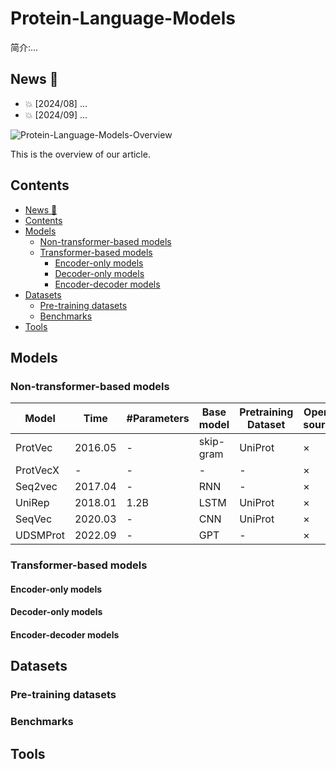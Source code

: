 # Protein-Language-Models

简介:...


## News 🌟

- 💥 [2024/08] ...
- 💥 [2024/09] ...

![Protein-Language-Models-Overview](https://github.com/shuxiang111/Protein-Language-Models/blob/c71da17722411fb364288d313198d37384f8049d/figures/overview.png)

This is the overview of our article.


## Contents

- [News 🌟](#news)
- [Contents](#contents)
- [Models](#models)
  - [Non\-transformer\-based models](#-non-transformer-based-models)
  - [Transformer\-based models](#-transformer-based-models)
    - [Encoder\-only models](#-encoder-only-models)
    - [Decoder\-only models](#-decoder-only-models)
    - [Encoder\-decoder models](#-encoder-decoder-models)
- [Datasets](#datasets)
  - [Pre\-training datasets](#-pre-training-datasets)
  - [Benchmarks](#benchmarks)
- [Tools](#tools)


## Models

### Non-transformer-based models

Model | Time | #Parameters | Base model | Pretraining Dataset |Open-source
---- | ---- | ---- | ---- | ---- | ---- |
ProtVec|2016.05|-|skip-gram|UniProt|×
ProtVecX|-|-|-|-|×
Seq2vec|2017.04|-|RNN|-|×
UniRep|2018.01|1.2B|LSTM|UniProt|×
SeqVec|2020.03|-|CNN|UniProt|×
UDSMProt|2022.09|-|GPT|-|×
### Transformer-based models

#### Encoder-only models

#### Decoder-only models

#### Encoder-decoder models


## Datasets

### Pre-training datasets

### Benchmarks


## Tools










